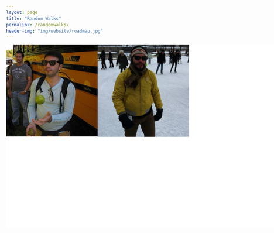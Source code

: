 ```yaml
---
layout: page
title: "Random Walks"
permalink: /randomwalks/
header-img: "img/website/roadmap.jpg"
---
```




<div style="width:750px; background-color:white; height:500px; overflow:scroll; overflow-x: scroll; overflow-y: hidden;">
       <div style="width:800px;">
<img style=" float:left; display:inline" src="/img/daniel_marcelino.jpg" width="250px" alt="Apple Picking"/>
<img style=" float:left; display:inline"   src="/img/avatar.jpg" width="250px" alt="Daniel Marcelino"/>
    </div>


